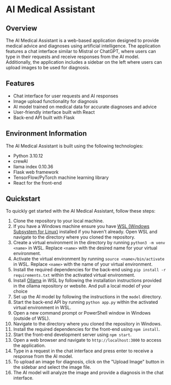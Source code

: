 # AI Medical Assistant

## Overview

The AI Medical Assistant is a web-based application designed to provide medical advice and diagnoses using artificial intelligence. The application features a chat interface similar to Mistral or ChatGPT, where users can type in their requests and receive responses from the AI model. Additionally, the application includes a sidebar on the left where users can upload images to be used for diagnosis.

## Features

- Chat interface for user requests and AI responses
- Image upload functionality for diagnosis
- AI model trained on medical data for accurate diagnoses and advice
- User-friendly interface built with React
- Back-end API built with Flask

## Environment Information

The AI Medical Assistant is built using the following technologies:

- Python 3.10.12
- crewAI
- llama index 0.10.36
- Flask web framework
- TensorFlow/PyTorch machine learning library
- React for the front-end

## Quickstart

To quickly get started with the AI Medical Assistant, follow these steps:

1. Clone the repository to your local machine.
2. If you have a Windows machine ensure you have [WSL (Windows Subsystem for Linux)](https://docs.microsoft.com/en-us/windows/wsl/install) installed if you haven't already. Open WSL and navigate to the directory where you cloned the repository.
3. Create a virtual environment in the directory by running `python3 -m venv <name>` in WSL. Replace `<name>` with the desired name for your virtual environment.
4. Activate the virtual environment by running `source <name>/bin/activate` in WSL. Replace `<name>` with the name of your virtual environment.
5. Install the required dependencies for the back-end using `pip install -r requirements.txt` within the activated virtual environment.
6. Install [Ollama](https://github.com/ollama/ollama) in WSL by following the installation instructions provided in the ollama repository or website. And pull a local model of your choice
7. Set up the AI model by following the instructions in the `model` directory.
8. Start the back-end API by running `python app.py` within the activated virtual environment in WSL.
9. Open a new command prompt or PowerShell window in Windows (outside of WSL).
10. Navigate to the directory where you cloned the repository in Windows.
11. Install the required dependencies for the front-end using `npm install`.
12. Start the front-end development server using `npm start`.
13. Open a web browser and navigate to `http://localhost:3000` to access the application.
14. Type in a request in the chat interface and press enter to receive a response from the AI model.
15. To upload an image for diagnosis, click on the "Upload Image" button in the sidebar and select the image file.
16. The AI model will analyze the image and provide a diagnosis in the chat interface.

